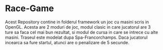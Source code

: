 # Race-Game
Acest Repository contine in folderul framework un joc cu masini scris in OpenGL.
Acesta are 2 moduri de joc, modul clasic in care jucatorul are 3 ture sa faca cel mai
bun rezultat, si modul de cursa in care se intrece cu alte masini.
Traseul este modelat dupa Spa-Francorchamps.
Daca jucatorul incearca sa fure startul, atunci are o penalizare de 5 secunde.
